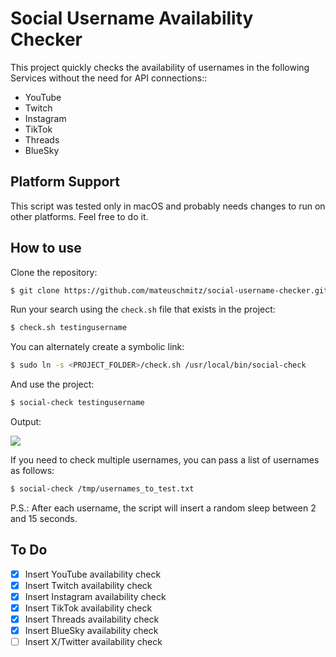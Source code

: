 # Social Username Availability Checker

This project quickly checks the availability of usernames in the following Services without the need for API connections::

- YouTube
- Twitch
- Instagram
- TikTok
- Threads
- BlueSky

## Platform Support

This script was tested only in macOS and probably needs changes to run on other platforms. Feel free to do it.

## How to use

Clone the repository:
```bash
$ git clone https://github.com/mateuschmitz/social-username-checker.git
```

Run your search using the `check.sh` file that exists in the project:
```bash
$ check.sh testingusername
```

You can alternately create a symbolic link:
```bash
$ sudo ln -s <PROJECT_FOLDER>/check.sh /usr/local/bin/social-check
```

And use the project:
```bash
$ social-check testingusername
```

Output:
<p>
  <img src="https://i.ibb.co/pRTL0D6/testing-social-username-checker.png" />
</p>

If you need to check multiple usernames, you can pass a list of usernames as follows:
```bash
$ social-check /tmp/usernames_to_test.txt
```
P.S.: After each username, the script will insert a random sleep between 2 and 15 seconds.


## To Do

- [x] Insert YouTube availability check  
- [x] Insert Twitch availability check  
- [x] Insert Instagram availability check  
- [x] Insert TikTok availability check  
- [x] Insert Threads availability check  
- [x] Insert BlueSky availability check  
- [ ] Insert X/Twitter availability check  
